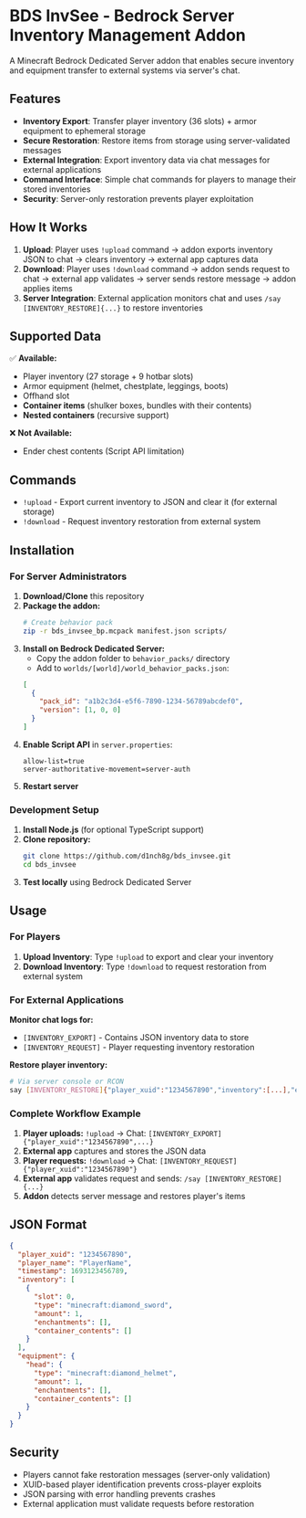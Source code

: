 # BDS InvSee - Bedrock Server Inventory Management Addon

A Minecraft Bedrock Dedicated Server addon that enables secure inventory and equipment transfer to external systems via server's chat.

## Features

- **Inventory Export**: Transfer player inventory (36 slots) + armor equipment to ephemeral storage
- **Secure Restoration**: Restore items from storage using server-validated messages
- **External Integration**: Export inventory data via chat messages for external applications
- **Command Interface**: Simple chat commands for players to manage their stored inventories
- **Security**: Server-only restoration prevents player exploitation

## How It Works

1. **Upload**: Player uses `!upload` command → addon exports inventory JSON to chat → clears inventory → external app captures data
2. **Download**: Player uses `!download` command → addon sends request to chat → external app validates → server sends restore message → addon applies items
3. **Server Integration**: External application monitors chat and uses `/say [INVENTORY_RESTORE]{...}` to restore inventories

## Supported Data

✅ **Available:**

- Player inventory (27 storage + 9 hotbar slots)
- Armor equipment (helmet, chestplate, leggings, boots)
- Offhand slot
- **Container items** (shulker boxes, bundles with their contents)
- **Nested containers** (recursive support)

❌ **Not Available:**

- Ender chest contents (Script API limitation)

## Commands

- `!upload` - Export current inventory to JSON and clear it (for external storage)
- `!download` - Request inventory restoration from external system

## Installation

### For Server Administrators

1. **Download/Clone** this repository
2. **Package the addon:**
   ```bash
   # Create behavior pack
   zip -r bds_invsee_bp.mcpack manifest.json scripts/
   ```
3. **Install on Bedrock Dedicated Server:**
   - Copy the addon folder to `behavior_packs/` directory
   - Add to `worlds/[world]/world_behavior_packs.json`:
   ```json
   [
     {
       "pack_id": "a1b2c3d4-e5f6-7890-1234-56789abcdef0",
       "version": [1, 0, 0]
     }
   ]
   ```
4. **Enable Script API** in `server.properties`:
   ```
   allow-list=true
   server-authoritative-movement=server-auth
   ```
5. **Restart server**

### Development Setup

1. **Install Node.js** (for optional TypeScript support)
2. **Clone repository:**
   ```bash
   git clone https://github.com/d1nch8g/bds_invsee.git
   cd bds_invsee
   ```
3. **Test locally** using Bedrock Dedicated Server

## Usage

### For Players

1. **Upload Inventory**: Type `!upload` to export and clear your inventory
2. **Download Inventory**: Type `!download` to request restoration from external system

### For External Applications

**Monitor chat logs for:**

- `[INVENTORY_EXPORT]` - Contains JSON inventory data to store
- `[INVENTORY_REQUEST]` - Player requesting inventory restoration

**Restore player inventory:**

```bash
# Via server console or RCON
say [INVENTORY_RESTORE]{"player_xuid":"1234567890","inventory":[...],"equipment":{...}}
```

### Complete Workflow Example

1. **Player uploads:** `!upload` → Chat: `[INVENTORY_EXPORT]{"player_xuid":"1234567890",...}`
2. **External app** captures and stores the JSON data
3. **Player requests:** `!download` → Chat: `[INVENTORY_REQUEST]{"player_xuid":"1234567890"}`
4. **External app** validates request and sends: `/say [INVENTORY_RESTORE]{...}`
5. **Addon** detects server message and restores player's items

## JSON Format

```json
{
  "player_xuid": "1234567890",
  "player_name": "PlayerName",
  "timestamp": 1693123456789,
  "inventory": [
    {
      "slot": 0,
      "type": "minecraft:diamond_sword",
      "amount": 1,
      "enchantments": [],
      "container_contents": []
    }
  ],
  "equipment": {
    "head": {
      "type": "minecraft:diamond_helmet",
      "amount": 1,
      "enchantments": [],
      "container_contents": []
    }
  }
}
```

## Security

- Players cannot fake restoration messages (server-only validation)
- XUID-based player identification prevents cross-player exploits
- JSON parsing with error handling prevents crashes
- External application must validate requests before restoration
